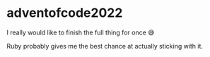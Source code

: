 # adventofcode2022

I really would like to finish the full thing for once 😅

Ruby probably gives me the best chance at actually sticking with it.


